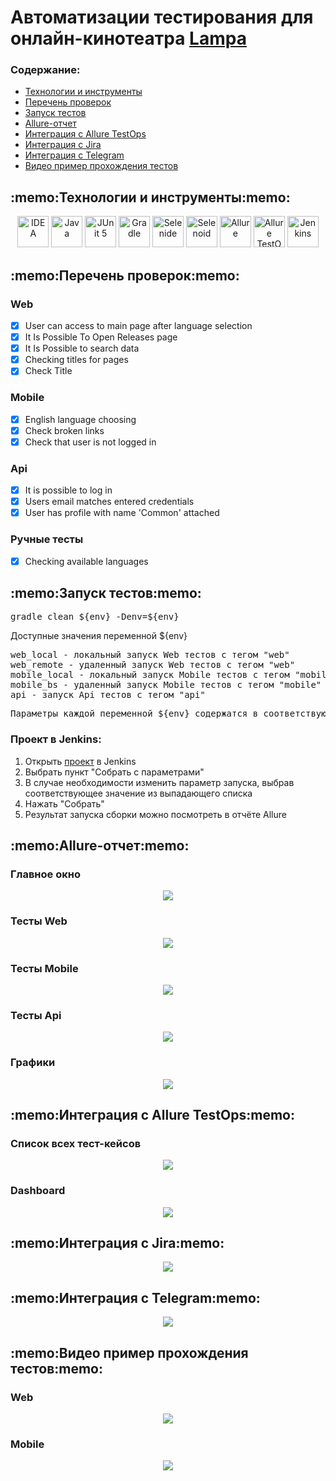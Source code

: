 <h1> Автоматизации тестирования для онлайн-кинотеатра <a href="http://lampa.mx/">Lampa</a></h1>

<h3>Содержание:</h3>

<ul>
<li><a href="#tools">Технологии и инструменты</a></li>
<li><a href="#checks">Перечень проверок</a></li>
<li><a href="#launch">Запуск тестов</a></li>
<li><a href="#report">Allure-отчет</a></li>
<li><a href="#testops">Интеграция с Allure TestOps</a></li>
<li><a href="#jira">Интеграция с Jira</a></li>
<li><a href="#telegram">Интеграция с Telegram</a></li>
<li><a href="#video">Видео пример прохождения тестов</a></li>
</ul>

<h2 name="tools">:memo:Технологии и инструменты:memo:</h2>

<p align="center">
<a href="https://www.jetbrains.com/idea/"><img src="media/logo/Idea.svg" width="50" height="50"  alt="IDEA"/></a>
<a href="https://www.java.com/"><img src="media/logo/Java.svg" width="50" height="50"  alt="Java"/></a>
<a href="https://junit.org/junit5/"><img src="media/logo/Junit5.svg" width="50" height="50"  alt="JUnit 5"/></a>
<a href="https://gradle.org/"><img src="media/logo/Gradle.svg" width="50" height="50"  alt="Gradle"/></a>
<a href="https://selenide.org/"><img src="media/logo/Selenide.svg" width="50" height="50"  alt="Selenide"/></a>
<a href="https://aerokube.com/selenoid/"><img src="media/logo/Selenoid.svg" width="50" height="50"  alt="Selenoid"/></a>
<a href="https://github.com/allure-framework/allure2"><img src="media/logo/Allure.svg" width="50" height="50"  alt="Allure"/></a>
<a href="https://qameta.io/"><img src="media/logo/Allure_TO.svg" width="50" height="50"  alt="Allure TestOps"/></a>
<a href="https://www.jenkins.io/"><img src="media/logo/Jenkins.svg" width="50" height="50"  alt="Jenkins"/></a>
</p>

<h2 name="checks">:memo:Перечень проверок:memo:</h2>
<h3>Web</h3>

- [x] User can access to main page after language selection
- [x] It Is Possible To Open Releases page
- [x] It Is Possible to search data
- [x] Checking titles for pages
- [x] Check Title

<h3>Mobile</h3>

- [x] English language choosing
- [x] Check broken links
- [x] Check that user is not logged in

<h3>Api</h3>

- [x] It is possible to log in
- [x] Users email matches entered credentials
- [x] User has profile with name 'Common' attached

<h3>Ручные тесты</h3>

- [x] Checking available languages

<h2 name="launch">:memo:Запуск тестов:memo:</h2>

<pre>
gradle clean ${env} -Denv=${env}
</pre>

Доступные значения переменной ${env}

<pre>
web_local - локальный запуск Web тестов с тегом "web"
web_remote - удаленный запуск Web тестов с тегом "web"
mobile_local - локальный запуск Mobile тестов с тегом "mobile"
mobile_bs - удаленный запуск Mobile тестов с тегом "mobile" в Browserstack
api - запуск Api тестов с тегом "api"
</pre>
<pre>
Параметры каждой переменной ${env} содержатся в соответствующем файле .properties, расположенном в ресурсах
</pre>

<h3>Проект в Jenkins:</h3>
<ol>
<li>Открыть <a target="_blank" href="https://jenkins.autotests.cloud/job/001-sergeyZhiharev-final/">проект</a> в Jenkins</li>
<li>Выбрать пункт "Собрать с параметрами"</li>
<li>В случае необходимости изменить параметр запуска, выбрав соответствующее значение из выпадающего списка</li>
<li>Нажать "Собрать"</li>
<li>Результат запуска сборки можно посмотреть в отчёте Allure</li>
</ol>

<h2 name="report">:memo:Allure-отчет:memo:</h2>

<h3>Главное окно</h3>

<p align="center">
<img src="media/allure_report/report1.png">
</p>

<h3>Тесты Web</h3>

<p align="center">
<img src="media/allure_report/report2.png">
</p>

<h3>Тесты Mobile</h3>

<p align="center">
<img src="media/allure_report/report3.png">
</p>

<h3>Тесты Api</h3>

<p align="center">
<img src="media/allure_report/report4.png">
</p>

<h3>Графики</h3>

<p align="center">
<img src="media/allure_report/report5.png">
</p>


<h2 name="testops">:memo:Интеграция с Allure TestOps:memo:</h2>
<h3>Список всех тест-кейсов</h3>
<p align="center">
<img src="media/testops/testops.png">
</p>

<h3>Dashboard</h3>
<p align="center">
<img src="media/testops/testops2.png">
</p>

<h2 name="jira">:memo:Интеграция с Jira:memo:</h2>
<p align="center">
<img src="media/jira/jira.png" >
</p>

<h2 name="telegram">:memo:Интеграция с Telegram:memo:</h2>
<p align="center">
<img src="media/telegram/telegram.png" >
</p>

<h2 name="video">:memo:Видео пример прохождения тестов:memo:</h2>
<h3>Web</h3>
<p align="center">
<img src="media/video1.gif">
</p>
<h3>Mobile</h3>
<p align="center">
<img src="media/video2.gif">
</p>
